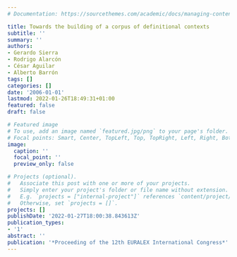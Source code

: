 ```yaml
---
# Documentation: https://sourcethemes.com/academic/docs/managing-content/

title: Towards the building of a corpus of definitional contexts
subtitle: ''
summary: ''
authors:
- Gerardo Sierra
- Rodrigo Alarcón
- César Aguilar
- Alberto Barrón
tags: []
categories: []
date: '2006-01-01'
lastmod: 2022-01-26T18:49:31+01:00
featured: false
draft: false

# Featured image
# To use, add an image named `featured.jpg/png` to your page's folder.
# Focal points: Smart, Center, TopLeft, Top, TopRight, Left, Right, BottomLeft, Bottom, BottomRight.
image:
  caption: ''
  focal_point: ''
  preview_only: false

# Projects (optional).
#   Associate this post with one or more of your projects.
#   Simply enter your project's folder or file name without extension.
#   E.g. `projects = ["internal-project"]` references `content/project/deep-learning/index.md`.
#   Otherwise, set `projects = []`.
projects: []
publishDate: '2022-01-27T18:00:38.843613Z'
publication_types:
- '1'
abstract: ''
publication: '*Proceeding of the 12th EURALEX International Congress*'
---
```

